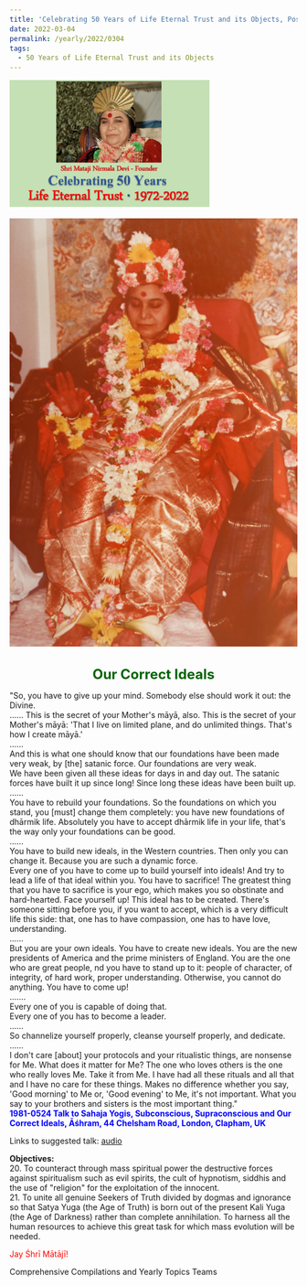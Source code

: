 ```yaml
---
title: 'Celebrating 50 Years of Life Eternal Trust and its Objects, Post 8'
date: 2022-03-04
permalink: /yearly/2022/0304
tags:
  - 50 Years of Life Eternal Trust and its Objects
---
```


<div style="text-align: left"><img src="/images/Celebrating50YearsLET.png" width="350" /></div><br>

<div style="text-align: center"><img src="/images/image912_Balwant_Kumbhojkar_Collection.png" /></div>

<br>
<p style="color:DarkGreen; text-align:center">
<font size="+2"><b>Our Correct Ideals</b><br></font>
</p>

<p>
"So, you have to give up your mind. Somebody else should work it out: the Divine.<br>
......
This is the secret of your Mother's māyā, also. This is the secret of your Mother's māyā: 'That I live on limited plane, and do unlimited things. That's how I create māyā.'<br>
......<br>
And this is what one should know that our foundations have been made very weak, by [the] satanic force. Our foundations are very weak.<br>
We have been given all these ideas for days in and day out. The satanic forces have built it up since long! Since long these ideas have been built up.<br>
......<br>
You have to rebuild your foundations. So the foundations on which you stand, you [must] change them completely: you have new foundations of dhārmik life. Absolutely you have to accept dhārmik life in your life, that's the way only your foundations can be good.<br>
......<br>
You have to build new ideals, in the Western countries. Then only you can change it. Because you are such a dynamic force.<br>
Every one of you have to come up to build yourself into ideals! And try to lead a life of that ideal within you. You have to sacrifice! The greatest thing that you have to sacrifice is your ego, which makes you so obstinate and hard-hearted. Face yourself up! This ideal has to be created. There's someone sitting before you, if you want to accept, which is a very difficult life this side: that, one has to have compassion, one has to have love, understanding.<br>
......<br>
But you are your own ideals. You have to create new ideals. You are the new presidents of America and the prime ministers of England. You are the one who are great people, nd you have to stand up to it: people of character, of integrity, of hard work, proper understanding. Otherwise, you cannot do anything. You have to come up!<br>
.......<br>
Every one of you is capable of doing that.<br>
Every one of you has to become a leader.<br>
......<br>
So channelize yourself properly, cleanse yourself properly, and dedicate.<br>
......<br>
I don't care [about] your protocols and your ritualistic things, are nonsense for Me. What does it matter for Me? The one who loves others is the one who really loves Me. Take it from Me. I have had all these rituals and all that and I have no care for these things. Makes no difference whether you say, 'Good morning' to Me or, 'Good evening' to Me, it's not important. What you say to your brothers and sisters is the most important thing."<br>
<font color="blue"><b>1981-0524 Talk to Sahaja Yogis, Subconscious, Supraconscious and Our Correct Ideals, Āśhram, 44 Chelsham Road, London, Clapham, UK</b></font><br>
</p>

Links to suggested talk: <a href="https://soundcloud.com/nirmala-vidya-portal/19810524-you-are-your-own-1"> audio</a><br>

<p>
<b>Objectives:</b><br>
20. To counteract through mass spiritual power the destructive forces against spiritualism such as evil spirits, the cult of hypnotism, siddhis and the use of "religion" for the exploitation of the innocent.<br>
21. To unite all genuine Seekers of Truth divided by dogmas and ignorance so that Satya Yuga (the Age of Truth) is born out of the present Kali Yuga (the Age of Darkness) rather than complete annihilation. To harness all the human resources to achieve this great task for which mass evolution will be needed.
</p>

<p style="color:red;">Jay Śhrī Mātājī!<br></p>

Comprehensive Compilations and Yearly Topics Teams